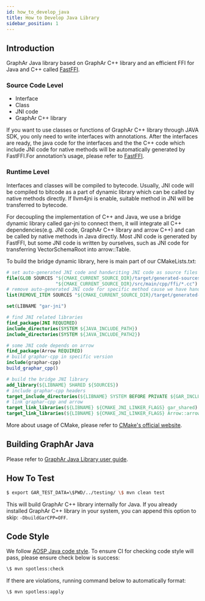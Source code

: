 ```yaml
---
id: how_to_develop_java
title: How to Develop Java Library
sidebar_position: 1
---
```


## Introduction

GraphAr Java library based on GraphAr C++ library and an efficient FFI
for Java and C++ called
[FastFFI](https://github.com/alibaba/fastFFI).

### Source Code Level 

- Interface
- Class
- JNI code
- GraphAr C++ library

If you want to use classes or functions of GraphAr C++ library through
JAVA SDK, you only need to write interfaces with annotations. After the
interfaces are ready, the java code for the interfaces and the the C++
code which include JNI code for native methods will be automatically
generated by FastFFI.For annotation’s usage, please refer to
[FastFFI](https://github.com/alibaba/fastFFI).

### Runtime Level

Interfaces and classes will be compiled to bytecode. Usually, JNI code
will be compiled to bitcode as a part of dynamic library which can be
called by native methods directly. If llvm4jni is enable, suitable
method in JNI will be transferred to bytecode.

For decoupling the implementation of C++ and Java, we use a bridge
dynamic library called gar-jni to connect them, it will integrate all
C++ dependencies(e.g. JNI code, GraphAr C++ library and arrow C++) and
can be called by native methods in Java directly. Most JNI code is
generated by FastFFI, but some JNI code is written by ourselves, such as
JNI code for transferring VectorSchemaRoot into arrow::Table.

To build the bridge dynamic library, here is main part of our CMakeLists.txt:

```cmake
# set auto-generated JNI code and handwriting JNI code as source files
file(GLOB SOURCES "${CMAKE_CURRENT_SOURCE_DIR}/target/generated-sources/annotations/*.cc" "${CMAKE_CURRENT_SOURCE_DIR}/target/generated-test-sources/test-annotations/*.cc"
                  "${CMAKE_CURRENT_SOURCE_DIR}/src/main/cpp/ffi/*.cc")
# remove auto-generated JNI code for specific method cause we have handwriting JNI code for it
list(REMOVE_ITEM SOURCES "${CMAKE_CURRENT_SOURCE_DIR}/target/generated-sources/annotations/jni_com_alibaba_graphar_arrow_ArrowTable_Static_cxx_0x58c7409.cc")

set(LIBNAME "gar-jni")

# find JNI related libraries
find_package(JNI REQUIRED)
include_directories(SYSTEM ${JAVA_INCLUDE_PATH})
include_directories(SYSTEM ${JAVA_INCLUDE_PATH2})

# some JNI code depends on arrow
find_package(Arrow REQUIRED)
# build graphar-cpp in specific version
include(graphar-cpp)
build_graphar_cpp()

# build the bridge JNI library
add_library(${LIBNAME} SHARED ${SOURCES})
# include graphar-cpp headers
target_include_directories(${LIBNAME} SYSTEM BEFORE PRIVATE ${GAR_INCLUDE_DIR})
# link graphar-cpp and arrow
target_link_libraries(${LIBNAME} ${CMAKE_JNI_LINKER_FLAGS} gar_shared)
target_link_libraries(${LIBNAME} ${CMAKE_JNI_LINKER_FLAGS} Arrow::arrow_static)
```

More about usage of CMake, please refer to
[CMake's official website](https://cmake.org/).

## Building GraphAr Java

Please refer to
[GraphAr Java Library user guide](java.md).

## How To Test

```bash
$ export GAR_TEST_DATA=\$PWD/../testing/ \$ mvn clean test
```

This will build GraphAr C++ library internally for Java. If you already
installed GraphAr C++ library in your system, you can append this option
to skip: `-DbuildGarCPP=OFF`.

## Code Style

We follow
[AOSP Java code style](https://source.android.com/docs/setup/contribute/code-style).
To ensure CI for checking code style will pass, please ensure check
below is success:

```bash
\$ mvn spotless:check
```

If there are violations, running command below to automatically format:

```bash
\$ mvn spotless:apply
```

